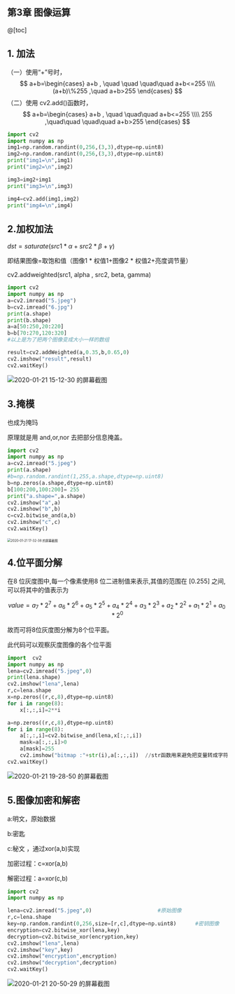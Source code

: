## 第3章 图像运算

@[toc]
## 1. 加法

（一）使用“+”号时，
$$
a+b=\begin{cases}
a+b        , \quad \quad   \quad\quad a+b<=255 \\\\
(a+b)\%255  ,\quad a+b>255
\end{cases}
$$
（二）使用 cv2.add()函数时，
$$
a+b=\begin{cases}
a+b        , \quad \quad\quad a+b<=255 \\\\
255  ,\quad\quad \quad\quad a+b>255
\end{cases}
$$

```python
import cv2
import numpy as np
img1=np.random.randint(0,256,(3,3),dtype=np.uint8)
img2=np.random.randint(0,256,(3,3),dtype=np.uint8)
print("img1=\n",img1)
print("img2=\n",img2)

img3=img2+img1
print("img3=\n",img3)

img4=cv2.add(img1,img2)
print("img4=\n",img4)
```



## 2.加权加法

 $dst =saturate(src1* \alpha+src2*\beta+\gamma)$ 

即结果图像=取饱和值（图像1 \* 权值1+图像2 \*  权值2+亮度调节量）

cv2.addweighted(src1, alpha , src2, beta, gamma)



```python
import cv2
import numpy as np
a=cv2.imread("5.jpeg")
b=cv2.imread("6.jpg")
print(a.shape)
print(b.shape)
a=a[50:250,20:220]
b=b[70:270,120:320]
#以上是为了把两个图像变成大小一样的数组

result=cv2.addWeighted(a,0.35,b,0.65,0)
cv2.imshow("result",result)
cv2.waitKey()
```

![2020-01-21 15-12-30 的屏幕截图](https://imgconvert.csdnimg.cn/aHR0cHM6Ly91c2VyLWltYWdlcy5naXRodWJ1c2VyY29udGVudC5jb20vNTE0NjgxMjIvNzI3ODMxNjItYjYzOWY1MDAtM2M2MC0xMWVhLTk2NjYtNGNmYzViMTJhNzMwLnBuZw?x-oss-process=image/format,png)



## 3.掩模

也成为掩玛

原理就是用 and,or,nor 去把部分信息掩盖。

```python
import cv2
import numpy as np
a=cv2.imread("5.jpeg")
print(a.shape)
#b=np.random.randint(1,255,a.shape,dtype=np.uint8)
b=np.zeros(a.shape,dtype=np.uint8)
b[100:200,100:200]= 255
print("a.shape=",a.shape)
cv2.imshow("a",a)
cv2.imshow("b",b)
c=cv2.bitwise_and(a,b)
cv2.imshow("c",c)
cv2.waitKey()
```

<img src="https://user-images.githubusercontent.com/51468122/72795554-d5448100-3c78-11ea-877a-ae81f6ddac76.png" alt="2020-01-21 17-32-38 的屏幕截图" style="zoom:50%;" />



## 4.位平面分解

在8 位灰度图中,每一个像素使用8 位二进制值来表示,其值的范围在 [0.255] 之间,可以将其中的值表示为

$$value= a_7 * 2^7+a_6* 2^6+a_5 * 2^5+a_4 * 2^4+a_3 * 2^3+a_2 * 2^2+a_1 * 2^1+a_0 * 2^0$$

故而可将8位灰度图分解为8个位平面。

此代码可以观察灰度图像的各个位平面

```python
import  cv2
import numpy as np
lena=cv2.imread("5.jpeg",0)
print(lena.shape)
cv2.imshow("lena",lena)
r,c=lena.shape
x=np.zeros((r,c,8),dtype=np.uint8)
for i in range(8):
    x[:,:,i]=2**i

a=np.zeros((r,c,8),dtype=np.uint8)
for i in range(8):
    a[:,:,i]=cv2.bitwise_and(lena,x[:,:,i])
    mask=a[:,:,i]>0
    a[mask]=255
    cv2.imshow("bitmap :"+str(i),a[:,:,i])  //str函数用来避免把变量转成字符
cv2.waitKey()
```

![2020-01-21 19-28-50 的屏幕截图](https://imgconvert.csdnimg.cn/aHR0cHM6Ly91c2VyLWltYWdlcy5naXRodWJ1c2VyY29udGVudC5jb20vNTE0NjgxMjIvNzI4MDE0NDctNzcxZDliMDAtM2M4NC0xMWVhLTgwMDYtZDc0ZGNiMDU2ZWJiLnBuZw?x-oss-process=image/format,png)



## 5.图像加密和解密

a:明文，原始数据

b:密匙

c:秘文 ，通过xor(a,b)实现

加密过程：c=xor(a,b)

解密过程：a=xor(c,b)

```python
import cv2
import numpy as np

lena=cv2.imread("5.jpeg",0)						#原始图像
r,c=lena.shape
key=np.random.randint(0,256,size=[r,c],dtype=np.uint8)		#密钥图像
encryption=cv2.bitwise_xor(lena,key)											#加密图像
decryption=cv2.bitwise_xor(encryption,key)								#解密图像
cv2.imshow("lena",lena)
cv2.imshow("key",key)
cv2.imshow("encryption",encryption)
cv2.imshow("decryption",decryption)
cv2.waitKey()
```

![2020-01-21 20-50-29 的屏幕截图](https://imgconvert.csdnimg.cn/aHR0cHM6Ly91c2VyLWltYWdlcy5naXRodWJ1c2VyY29udGVudC5jb20vNTE0NjgxMjIvNzI4MDYzNDQtZjhjNmY2MDAtM2M4Zi0xMWVhLThhM2UtMTcxNGZhNmY0OWU5LnBuZw?x-oss-process=image/format,png)